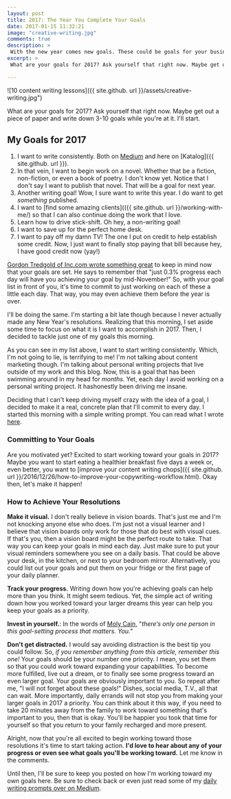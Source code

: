 ```yaml
---
layout: post
title: 2017: The Year You Complete Your Goals
date: 2017-01-15 11:32:21
image: "creative-writing.jpg"
comments: true
description: >
 With the new year comes new goals. These could be goals for your business, personal life, or health. Either way, read on to find ways to help you outline and start working toward achieving your 2017 resolutions.
excerpt: >
 What are your goals for 2017? Ask yourself that right now. Maybe get out a piece of paper and write down 3-10 goals. I'll start.

---
```


![10 content writing lessons]({{ site.github. url }}/assets/creative-writing.jpg")

What are your goals for 2017? Ask yourself that right now. Maybe get out a piece of paper and write down 3-10 goals while you're at it. I'll start.

## My Goals for 2017

1. I want to write consistently. Both on [Medium](https://medium.com/@KT_a_Gilbert) and here on [Katalog]({{ site.github. url }}).
2. In that vein, I want to begin work on a novel. Whether that be a fiction, non-fiction, or even a book of poetry. I don't know yet. Notice that I don't say I want to publish that novel. That will be a goal for next year.
3. Another writing goal! Wow, I sure want to write this year. I do want to get *something* published.
4. I want to [find some amazing clients](({{ site.github. url }}/working-with-me/) so that I can also continue doing the work that I love.
5. Learn how to drive stick-shift. Oh hey, a non-writing goal!
6. I want to save up for the perfect home desk.
7. I want to pay off my damn TV! The one I put on credit to help establish some credit. Now, I just want to finally stop paying that bill because hey, I have good credit now (yay!)

[Gordon Tredgold of Inc.com wrote something great](http://www.inc.com/gordon-tredgold/5-things-to-remember-when-setting-your-2017-goals.html) to keep in mind now that your goals are set. He says to remember that "just 0.3% progress each day will have you achieving your goal by mid-November!" So, with your goal list in front of you, it's time to commit to just working on each of these a little each day. That way, you may even achieve them before the year is over.

I'll be doing the same. I'm starting a bit late though because I never actually made any New Year's resolutions. Realizing that this morning, I set aside some time to focus on what it is I want to accomplish in 2017. Then, I decided to tackle just one of my goals this morning.

As you can see in my list above, I want to start writing consistently. Which, I'm not going to lie, is terrifying to me! I'm not talking about content marketing though. I'm talking about personal writing projects that live outside of my work and this blog. Now, this is a goal that has been swimming around in my head for *months*. Yet, each day I avoid working on a personal writing project. It hashonestly been driving me insane.

Deciding that I can't keep driving myself crazy with the idea of a goal, I decided to make it a real, concrete plan that I'll commit to every day. I started this morning with a simple writing prompt. You can read what I wrote [here](https://medium.com/@KT_a_Gilbert/getting-back-to-me-5a23d8d8832c#.ys9fqoi6p).

### Committing to Your Goals
Are you motivated yet? Excited to start working toward your goals in 2017? Maybe you want to start eating a healthier breakfast five days a week or, even better, you want to [improve your content writing chops]({{ site.github. url }}/2016/12/26/how-to-improve-your-copywriting-workflow.html). Okay then, let's make it happen!

### How to Achieve Your Resolutions

**Make it visual.** I don't really believe in vision boards. That's just me and I'm not knocking anyone else who does. I'm just not a visual learner and I believe that vision boards only work for those that do best with visual cues. If that's you, then a vision board might be the perfect route to take. That way you can keep your goals in mind each day. Just make sure to put your visual reminders somewhere you see on a daily basis. That could be above your desk, in the kitchen, or next to your bedroom mirror. Alternatively, you could list out your goals and put them on your fridge or the first page of your daily planner.

**Track your progress.** Writing down how you're achieving goals can help more than you think. It might seem tedious. Yet, the simple act of writing down how you worked toward your larger dreams this year can help you keep your goals as a priority.

**Invest in yourself.**: In the words of [Moly Cain](http://www.forbes.com/sites/glassheel/2013/03/14/6-ways-to-achieve-any-goal/2/#4a7b6f593c71), "*there’s only one person in this goal-setting process that matters. You."*

**Don't get distracted.** I would say avoiding distraction is the best tip you could follow. So, *if you remember anything from this article, remember this one!* Your goals should be your number one priority. I mean, you set them so that you could work toward expanding your capabilities. To become more fulfilled, live out a dream, or to finally see some progress toward an even larger goal. Your goals are obviously important to you. So repeat after me, "I will not forget about these goals!" Dishes, social media, T.V., all that can wait. More importantly, daily errands will not stop you from making your larger goals in 2017 a priority. You can think about it this way, if you need to take 20 minutes away from the family to work toward something that's important to you, then that is okay. You'll be happier you took that time for yourself so that you return to your family recharged and more present.

Alright, now that you're all excited to begin working toward those resolutions it's time to start taking action. **I'd love to hear about any of your progress or even see what goals you'll be working toward.** Let me know in the comments.

Until then, I'll be sure to keep you posted on how I'm working toward my own goals here. Be sure to check back or even just read some of my [daily writing prompts over on Medium](https://medium.com/@KT_a_Gilbert).
